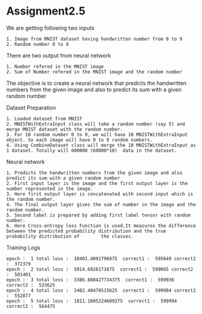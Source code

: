 # Assignment2.5

We are getting following two inputs
    
    1. Image from MNIST dataset having handwritten number from 0 to 9
    2. Random number 0 to 9
    
There are two output from neural network
    
    1. Number refered in the MNIST image
    2. Sum of Number refered in the MNIST image and the random number
    
The objective is to create a neural network that predicts the handwritten numbers from the given image and also to predict its sum with a given random number  

Dataset Preparation

    1. Loaded dataset from MNIST
    2. MNISTWithExtraInput class will take a random number (say 5) and merge MNIST dataset with the random number.
    3. For 10 random number 0 to 9, we will have 10 MNISTWithExtraInput object. So each image will have 0 to 9 random numbers.
    4. Using CombineDataset class will merge the 10 MNISTWithExtraInput as 1 dataset. Totally will 600000 (60000*10)  data in the dataset.
 
 Neural network
 
    1. Predicts the handwritten numbers from the given image and also predict its sum with a given random number
    2. First input layer is the image and the first output layer is the number represented in the image.
    3. Here first output layer is concatenated with second input which is the random number.
    4. The final output layer gives the sum of number in the image and the random number.
    5. Second label is prepared by adding first label tensor with random number. 
    6. Here Cross-entropy loss Function is used.It measures the difference between the predicted probability distribution and the true probability distribution of        the classes.
  
  Training Logs
  
    epoch :  1 total loss :  10401.4091796875  correct1 :  595649 correct2 :  372379
    epoch :  2 total loss :  5014.6826171875  correct1 :  599665 correct2 :  501401
    epoch :  3 total loss :  3386.888427734375  correct1 :  599936 correct2 :  533625
    epoch :  4 total loss :  2402.40478515625  correct1 :  599984 correct2 :  552877
    epoch :  5 total loss :  1811.1605224609375  correct1 :  599994 correct2 :  564475

